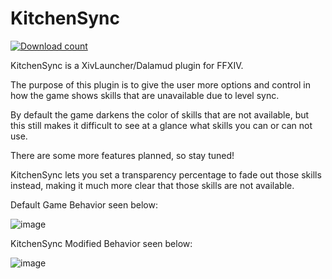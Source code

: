 # KitchenSync
[![Download count](https://img.shields.io/endpoint?url=https://vz32sgcoal.execute-api.us-east-1.amazonaws.com/KitchenSync)](https://github.com/MidoriKami/KitchenSync)

KitchenSync is a XivLauncher/Dalamud plugin for FFXIV.

The purpose of this plugin is to give the user more options and control in how the game shows skills that are unavailable due to level sync.

By default the game darkens the color of skills that are not available, but this still makes it difficult to see at a glance what skills you can or can not use.

There are some more features planned, so stay tuned!

KitchenSync lets you set a transparency percentage to fade out those skills instead, making it much more clear that those skills are not available.

Default Game Behavior seen below:

![image](https://user-images.githubusercontent.com/9083275/194432409-1842bae4-b4d1-4588-a1a6-28e79a65eb56.png)

KitchenSync Modified Behavior seen below:

![image](https://user-images.githubusercontent.com/9083275/194432417-51cae775-cf14-40fc-9a85-ba2026c49d08.png)

